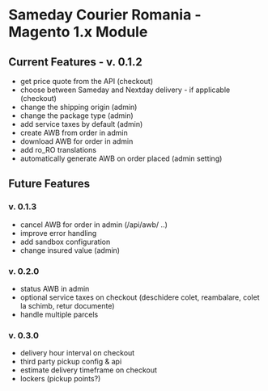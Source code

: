 # Sameday Courier Romania - Magento 1.x Module

## Current Features - v. 0.1.2
- get price quote from the API (checkout)
- choose between Sameday and Nextday delivery - if applicable (checkout)
- change the shipping origin (admin)
- change the package type (admin)
- add service taxes by default (admin)
- create AWB from order in admin
- download AWB for order in admin
- add ro_RO translations
- automatically generate AWB on order placed (admin setting)

## Future Features

### v. 0.1.3
- cancel AWB for order in admin (/api/awb/ ..)
- improve error handling
- add sandbox configuration
- change insured value (admin)

### v. 0.2.0
- status AWB in admin
- optional service taxes on checkout (deschidere colet, reambalare, colet la schimb, retur documente)
- handle multiple parcels

### v. 0.3.0
- delivery hour interval on checkout
- third party pickup config & api
- estimate delivery timeframe on checkout
- lockers (pickup points?)
